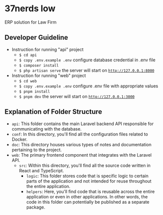 # 37nerds low

ERP solution for Law Firm

## Developer Guideline

-   Instruction for running "api" project
    -   `$ cd api`
    -   `$ copy .env.example .env` configure database credential in .env file
    -   `$ composer install`
    -   `$ php artisan serve` the server will start on [`http://127.0.0.1:8000`](http://127.0.0.1:8000)
-   Instruction for running "web" project
    -   `$ cd web`
    -   `$ copy .env.example .env` configure .env file with appropriate values
    -   `$ pnpm install`
    -   `$ pnpm dev` the server will start on [`http://127.0.0.1:3000`](http://127.0.0.1:3000)

## Explanation of Folder Structure

-   `api`: This folder contains the main Laravel backend API responsible for communicating with the database.
-   `conf`: In this directory, you'll find all the configuration files related to Docker.
-   `doc`: This directory houses various types of notes and documentation pertaining to the project.
-   `web`: The primary frontend component that integrates with the Laravel API.
    -   `src`: Within this directory, you'll find all the source code written in React and TypeScript.
        -   `logic`: This folder stores code that is specific logic to certain parts of the application and not intended for reuse throughout the entire application.
        -   `helpers`: Here, you'll find code that is reusable across the entire application or even in other applications. In other words, the code in this folder can potentially be published as a separate package.
